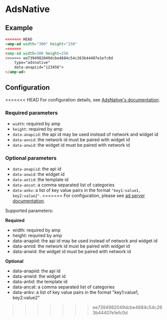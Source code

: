 <!---
Copyright 2015 The AMP HTML Authors. All Rights Reserved.

Licensed under the Apache License, Version 2.0 (the "License");
you may not use this file except in compliance with the License.
You may obtain a copy of the License at

      http://www.apache.org/licenses/LICENSE-2.0

Unless required by applicable law or agreed to in writing, software
distributed under the License is distributed on an "AS-IS" BASIS,
WITHOUT WARRANTIES OR CONDITIONS OF ANY KIND, either express or implied.
See the License for the specific language governing permissions and
limitations under the License.
-->

# AdsNative

## Example

```html
<<<<<<< HEAD
<amp-ad width="300" height="250"
=======
<amp-ad width=300 height=250
>>>>>>> ee7394982049dcbe4684c54c263b44407e1efc0d
    type="adsnative"
    data-anapiid="123456">
</amp-ad>
```

## Configuration

<<<<<<< HEAD
For configuration details, see [AdsNative's documentation](http://dev.adsnative.com).

### Required parameters

- `width`:        required by amp
- `height`:       required by amp
- `data-anapiid`: the api id may be used instead of network and widget id
- `data-annid`:   the network id must be paired with widget id
- `data-anwid`:   the widget id must be paired with network id

### Optional parameters

- `data-anapiid`: the api id
- `data-anwid`:   the widget id
- `data-antid`:   the template id
- `data-ancat`:   a comma separated list of categories
- `data-ankv`:    a list of key value pairs in the format `"key1:value1, key2:value2"`.
=======
For configuration, please see [ad server documentation](http://dev.adsnative.com).

Supported parameters:

**Required**
- width:        required by amp
- height:       required by amp
- data-anapiid: the api id may be used instead of network and widget id
- data-annid:   the network id must be paired with widget id
- data-anwid:   the widget id must be paired with network id

**Optional**
- data-anapiid: the api id
- data-anwid:   the widget id
- data-antid:   the template id
- data-ancat:   a comma separated list of categories
- data-ankv:    a list of key value pairs in the format "key1:value1, key2:value2"
>>>>>>> ee7394982049dcbe4684c54c263b44407e1efc0d
